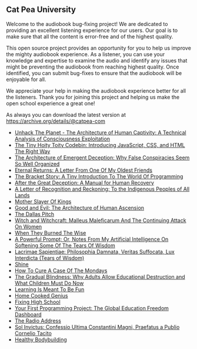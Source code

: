 Cat Pea University
---

Welcome to the audiobook bug-fixing project! We are dedicated to providing an excellent listening experience for our users. Our goal is to make sure that all the content is error-free and of the highest quality.

This open source project provides an opportunity for you to help us improve the mighty audiobook experience. As a listener, you can use your knowledge and expertise to examine the audio and identify any issues that might be preventing the audiobook from reaching highest quality. Once identified, you can submit bug-fixes to ensure that the audiobook will be enjoyable for all.

We appreciate your help in making the audiobook experience better for all the listeners. Thank you for joining this project and helping us make the open school experience a great one!

As always you can download the latest version at https://archive.org/details/@catpea-com

- [Unhack The Planet - The Architecture of Human Captivity: A Technical Analysis of Consciousness Exploitation](docs/poem-2038.mp3)
- [The Tiny Hoity Toity Codebin: Introducing JavaScript, CSS, and HTML The Right Way](docs/poem-2037.mp3)
- [The Architecture of Emergent Deception: Why False Conspiracies Seem So Well Organized](docs/poem-2036.mp3)
- [Eternal Returns: A Letter From One Of My Oldest Friends](docs/poem-2035.mp3)
- [The Bracket Story: A Tiny Introduction To The World Of Programming](docs/poem-2034.mp3)
- [After the Great Deception: A Manual for Human Recovery](docs/poem-2033.mp3)
- [A Letter of Recognition and Reckoning: To the Indigenous Peoples of All Lands](docs/poem-2032.mp3)
- [Mother Slayer Of Kings](docs/poem-2031.mp3)
- [Good and Evil: The Architecture of Human Ascension](docs/poem-2030.mp3)
- [The Dallas Pitch](docs/poem-2029.mp3)
- [Witch and Witchcraft: Malleus Maleficarum And The Continuing Attack On Women](docs/poem-2028.mp3)
- [When They Burned The Wise](docs/poem-2027.mp3)
- [A Powerful Prompt; Or, Notes From My Artificial Intelligence On Softening Some Of The Tears Of Wisdom](docs/poem-2026.mp3)
- [Lacrimae Sapientiae: Philosophia Damnata, Veritas Suffocata, Lux Interdicta (Tears of Wisdom)](docs/poem-2025.mp3)
- [Shine](docs/poem-2024.mp3)
- [How To Cure A Case Of The Mondays](docs/poem-2023.mp3)
- [The Gradual Blindness: Why Adults Allow Educational Destruction and What Children Must Do Now](docs/poem-2022.mp3)
- [Learning Is Meant To Be Fun](docs/poem-2021.mp3)
- [Home Cooked Genius](docs/poem-2020.mp3)
- [Fixing High School](docs/poem-2019.mp3)
- [Your First Programming Project: The Global Education Freedom Dashboard](docs/poem-2018.mp3)
- [The Radio Address](docs/poem-2017.mp3)
- [Sol Invictus: Confessio Ultima Constantini Magni, Praefatus a Publio Cornelio Tacito](docs/poem-2016.mp3)
- [Healthy Bodybuilding](docs/poem-2015.mp3)

